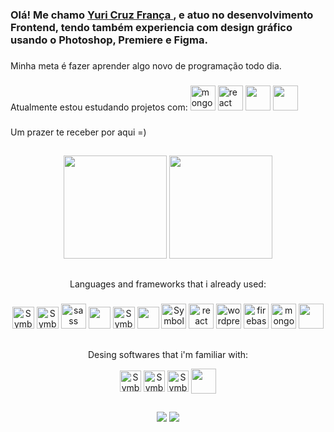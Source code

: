 ### Olá! Me chamo <a href="https://www.linkedin.com/in/yuricf/" >Yuri Cruz França </a>, e atuo no desenvolvimento Frontend, tendo também experiencia com design gráfico usando o Photoshop, Premiere e Figma. <br>

###
Minha meta é fazer aprender algo novo de programação todo dia. <br>
###
Atualmente estou estudando projetos com: <img alt="mongo DB" src="https://cdn.jsdelivr.net/gh/devicons/devicon/icons/mongodb/mongodb-plain-wordmark.svg" width="40" height="40"/> <img alt="react symbol" src="https://cdn.jsdelivr.net/gh/devicons/devicon/icons/react/react-original.svg" width="40" height="40" /> <img src="https://cdn.jsdelivr.net/gh/devicons/devicon/icons/nodejs/nodejs-original-wordmark.svg" width="40" height="40"/> <img src="https://cdn.jsdelivr.net/gh/devicons/devicon/icons/postgresql/postgresql-original-wordmark.svg" width="40" height="40" />
          
           
          
###
Um prazer te receber por aqui =)
          

##

<div align="center">
            <!--
<a href="https://github.com/YuriCF1">
  <img height="165em" src="https://github-readme-stats.vercel.app/api?username=YuriCF1&show_icons=true&theme=chartreuse-dark&include_all_commits=true&count_private=true"/>
  <img height="165em" src="https://github-readme-stats.vercel.app/api/top-langs/?username=YuriCF1&layout=compact&langs_count=7&theme=chartreuse-dark"/>
  <img height='180em' src='https://github-readme-streak-stats.herokuapp.com?user=YuriCF1&theme=chartreuse-dark&hide_format=j%20M%5B%20Y%5D&fire=DD0000&ring=52DD81&dates=52DD81&stroke=ABCFDD' />
-->
  <img height="165em" src="https://github-readme-stats.vercel.app/api/top-langs/?username=YuriCF1&layout=compact&langs_count=7&theme=chartreuse-dark"/>
  <img height='165em' src='https://github-readme-streak-stats.herokuapp.com?user=YuriCF1&theme=chartreuse-dark&hide_format=j%20M%5B%20Y%5D&fire=DD0000&ring=52DD81&dates=52DD81&stroke=ABCFDD' />
  
## 
  <div align="center">
            Languages and frameworks that i already used:

###    
<div align=center>
  <img alt="Symbol-HTML" src="https://cdn.jsdelivr.net/gh/devicons/devicon/icons/html5/html5-original.svg" width="35" height="35"/> 
  <img alt="Symbol-CSS" src="https://cdn.jsdelivr.net/gh/devicons/devicon/icons/css3/css3-original.svg" width="35" height="35"/>
  <img alt="sass symbol" src="https://cdn.jsdelivr.net/gh/devicons/devicon/icons/sass/sass-original.svg" width="40" height="40"/>
  <img src="https://cdn.jsdelivr.net/gh/devicons/devicon/icons/bootstrap/bootstrap-original.svg" width="35" height="35"/>
  <img alt="Symbol-JavaScript" src="https://cdn.jsdelivr.net/gh/devicons/devicon/icons/javascript/javascript-original.svg" width="35" height="35"/>
  <img src="https://cdn.jsdelivr.net/gh/devicons/devicon/icons/typescript/typescript-original.svg" width="35" height="35"/>     
  <img alt="Symbol-jQuery" src="https://cdn.jsdelivr.net/gh/devicons/devicon/icons/jquery/jquery-plain-wordmark.svg" width="40" height="40"/>
  <img alt="react symbol" src="https://cdn.jsdelivr.net/gh/devicons/devicon/icons/react/react-original.svg" width="40" height="40" />
  <img alt="wordpress symbol" src="https://cdn.jsdelivr.net/gh/devicons/devicon/icons/wordpress/wordpress-plain.svg" width="40" height="40"/>
  <img alt="firebase symbol" src="https://cdn.jsdelivr.net/gh/devicons/devicon/icons/firebase/firebase-plain-wordmark.svg" width="40" height="40"/>
  <img alt="mongo DB" src="https://cdn.jsdelivr.net/gh/devicons/devicon/icons/mongodb/mongodb-plain-wordmark.svg" width="40" height="40"/> 
  <img src="https://cdn.jsdelivr.net/gh/devicons/devicon/icons/nodejs/nodejs-original-wordmark.svg" width="40" height="40"/>
          

          
  
          

          
          
  
 ## 
  Desing softwares that i'm familiar with:
  
 <img align="center" alt="Symbol-Photoshop" src="https://cdn.jsdelivr.net/gh/devicons/devicon/icons/photoshop/photoshop-plain.svg" width="34" height="34"/>
 <img align="center" alt="Symbol-Premiere" src="https://cdn.jsdelivr.net/gh/devicons/devicon/icons/premierepro/premierepro-original.svg" width="34" height="34"/>
 <img align="center" alt="Symbol-Figma" src="https://cdn.jsdelivr.net/gh/devicons/devicon/icons/figma/figma-original.svg" width="34" height="34" />
 <img align="center" src="https://cdn.jsdelivr.net/gh/devicons/devicon/icons/blender/blender-original.svg" width="40" height="40" />        
          
</div>
                                                                                                                               
##
  
<div align=center >
  <a href = "mailto: yuricruzf@gmail.com"> <img src= https://img.shields.io/badge/Gmail-D14836?style=for-the-badge&logo=gmail&logoColor=white target="_blank"></a>
  <a href = "https://www.linkedin.com/in/yf19/"> <img src= https://img.shields.io/badge/LinkedIn-0077B5?style=for-the-badge&logo=linkedin&logoColor=white target="_blank"> </a>
  
</div>

<!---
YuriCF1/YuriCF1 is a ✨ special ✨ repository because its `README.md` (this file) appears on your GitHub profile.
You can click the Preview link to take a look at your changes.
--->
 
